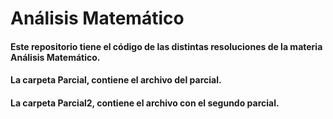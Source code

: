 # Análisis Matemático
#### Este repositorio tiene el código de las distintas resoluciones de la materia Análisis Matemático.
#### La carpeta Parcial, contiene el archivo del parcial.
#### La carpeta Parcial2, contiene el archivo con el segundo parcial.
